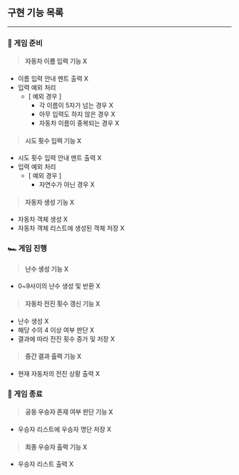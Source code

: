 ## 구현 기능 목록

---
### 🛞 게임 준비
> #### 자동차 이름 입력 기능 X
- 이름 입력 안내 멘트 출력 X
- 입력 예외 처리 
  - [ 예외 경우 ]
    - 각 이름이 5자가 넘는 경우 X
    - 아무 입력도 하지 않은 경우 X
    - 자동차 이름이 중복되는 경우 X
> #### 시도 횟수 입력 기능 X
- 시도 횟수 입력 안내 멘트 출력 X
- 입력 예외 처리
  - [ 예외 경우 ]
    - 자연수가 아닌 경우 X
    
> #### 자동차 생성 기능 X
- 자동차 객체 생성 X
- 자동차 객체 리스트에 생성된 객체 저장 X

### 🏎️ 게임 진행
> #### 난수 생성 기능 X
- 0~9사이의 난수 생성 및 반환 X

> #### 자동차 전진 횟수 갱신 기능 X
- 난수 생성 X
- 해당 수의 4 이상 여부 판단 X
- 결과에 따라 전진 횟수 증가 및 저장 X

> #### 중간 결과 출력 기능 X
- 현재 자동차의 전진 상황 출력 X

### 🎉 게임 종료
> #### 공동 우승자 존재 여부 판단 기능 X
- 우승자 리스트에 우승자 명단 저장 X

> #### 최종 우승자 출력 기능 X
- 우승자 리스트 출력 X

